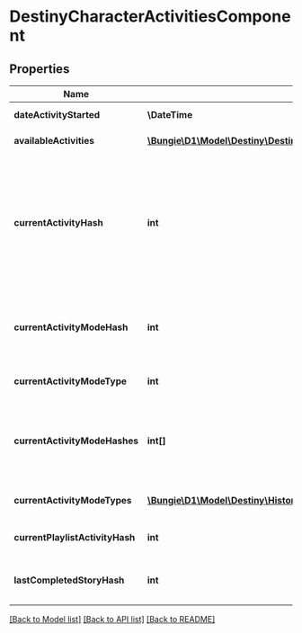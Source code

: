 # DestinyCharacterActivitiesComponent

## Properties
Name | Type | Description | Notes
------------ | ------------- | ------------- | -------------
**dateActivityStarted** | **\DateTime** | The last date that the user started playing an activity. | [optional] 
**availableActivities** | [**\Bungie\D1\Model\Destiny\DestinyActivity[]**](DestinyActivity.md) | The list of activities that the user can play. | [optional] 
**currentActivityHash** | **int** | If the user is in an activity, this will be the hash of the Activity being played. Note that you must combine this info with currentActivityModeHash to get a real picture of what the user is doing right now. For instance, PVP \&quot;Activities\&quot; are just maps: it&#39;s the ActivityMode that determines what type of PVP game they&#39;re playing. | [optional] 
**currentActivityModeHash** | **int** | If the user is in an activity, this will be the hash of the activity mode being played. Combine with currentActivityHash to give a person a full picture of what they&#39;re doing right now. | [optional] 
**currentActivityModeType** | **int** | And the current activity&#39;s most specific mode type, if it can be found. | [optional] 
**currentActivityModeHashes** | **int[]** | If the user is in an activity, this will be the hashes of the DestinyActivityModeDefinition being played. Combine with currentActivityHash to give a person a full picture of what they&#39;re doing right now. | [optional] 
**currentActivityModeTypes** | [**\Bungie\D1\Model\Destiny\HistoricalStats\Definitions\DestinyActivityModeType[]**](DestinyActivityModeType.md) | All Activity Modes that apply to the current activity being played, in enum form. | [optional] 
**currentPlaylistActivityHash** | **int** | If the user is in a playlist, this is the hash identifier for the playlist that they chose. | [optional] 
**lastCompletedStoryHash** | **int** | This will have the activity hash of the last completed story/campaign mission, in case you care about that. | [optional] 

[[Back to Model list]](../README.md#documentation-for-models) [[Back to API list]](../README.md#documentation-for-api-endpoints) [[Back to README]](../README.md)


